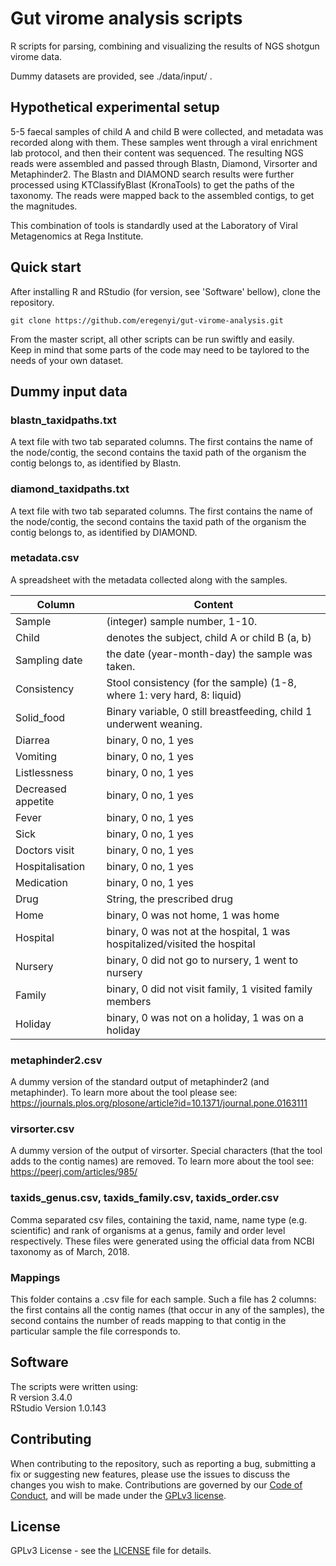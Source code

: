# Gut virome analysis scripts

R scripts for parsing, combining and visualizing the results of NGS shotgun virome data. 

Dummy datasets are provided, see ./data/input/ . 

## Hypothetical experimental setup

5-5 faecal samples of child A and child B were collected, and metadata was recorded along with them. These samples went through a viral enrichment lab protocol, and then their content was sequenced. The resulting NGS reads were assembled and passed through Blastn, Diamond, Virsorter and Metaphinder2. The Blastn and DIAMOND search results were further processed using KTClassifyBlast (KronaTools) to get the paths of the taxonomy. The reads were mapped back to the assembled contigs, to get the magnitudes. 

This combination of tools is standardly used at the Laboratory of Viral Metagenomics at Rega Institute.

## Quick start

After installing R and RStudio (for version, see 'Software' bellow), clone the repository. <br />

```git clone https://github.com/eregenyi/gut-virome-analysis.git```

From the master script, all other scripts can be run swiftly and easily. <br />
Keep in mind that some parts of the code may need to be taylored to the needs of your own dataset. 

## Dummy input data

### blastn_taxidpaths.txt

A text file with two tab separated columns. The first contains the name of the node/contig, the second contains the taxid path of the organism the contig belongs to, as identified by Blastn.

### diamond_taxidpaths.txt

A text file with two tab separated columns. The first contains the name of the node/contig, the second contains the taxid path of the organism the contig belongs to, as identified by DIAMOND.

### metadata.csv

A spreadsheet with the metadata collected along with the samples. 


| Column | Content |
| --- | --- |
| Sample  |   (integer) sample number, 1-10. |
| Child  |   denotes the subject, child A or child B (a, b)   |
| Sampling date  |   the date (year-month-day) the sample was taken.   |
| Consistency  |   Stool consistency (for the sample) (1-8, where 1: very hard, 8: liquid)   |
| Solid_food  |   Binary variable, 0 still breastfeeding, child 1 underwent weaning.   |
| Diarrea  |   binary, 0 no, 1 yes   |
| Vomiting  |   binary, 0 no, 1 yes   |
| Listlessness  |   binary, 0 no, 1 yes   |
| Decreased appetite  |   binary, 0 no, 1 yes   |
| Fever  |   binary, 0 no, 1 yes   |
| Sick  |   binary, 0 no, 1 yes   |
| Doctors visit  |   binary, 0 no, 1 yes   |
| Hospitalisation  |   binary, 0 no, 1 yes   |
| Medication  |   binary, 0 no, 1 yes   |
| Drug  |  String, the prescribed drug   |
| Home  |  binary, 0 was not home, 1 was home   |
| Hospital  |  binary, 0 was not at the hospital, 1 was hospitalized/visited the hospital   |
| Nursery  |  binary, 0 did not go to nursery, 1 went to nursery   |
| Family  |  binary, 0 did not visit family, 1 visited family members   |
| Holiday  |  binary, 0 was not on a holiday, 1 was on a holiday  |

### metaphinder2.csv

A dummy version of the standard output of metaphinder2 (and metaphinder). To learn more about the tool please see: https://journals.plos.org/plosone/article?id=10.1371/journal.pone.0163111

### virsorter.csv

A dummy version of the output of virsorter. Special characters (that the tool adds to the contig names) are removed. To learn more about the tool see: https://peerj.com/articles/985/

### taxids_genus.csv, taxids_family.csv, taxids_order.csv

Comma separated csv files, containing the taxid, name, name type (e.g. scientific) and rank of organisms at a genus, family and order level respectively. These files were generated using the official data from NCBI taxonomy as of March, 2018. 

### Mappings

This folder contains a .csv file for each sample. Such a file has 2 columns: the first contains all the contig names (that occur in any of the samples), the second contains the number of reads mapping to that contig in the particular sample the file corresponds to.

## Software

The scripts were written using: <br />
R version 3.4.0 <br />
RStudio Version 1.0.143

## Contributing

When contributing to the repository, such as reporting a bug, submitting a fix or suggesting new features, please use the issues to discuss the changes you wish to make. Contributions are governed by our [Code of Conduct](https://github.com/eregenyi/gut-virome-analysis/blob/master/CODE_OF_CONDUCT.md), and will be made under the [GPLv3 license](https://github.com/eregenyi/gut-virome-analysis/blob/master/LICENSE). 

## License

GPLv3 License - see the [LICENSE](https://github.com/eregenyi/gut-virome-analysis/blob/master/LICENSE) file for details.

